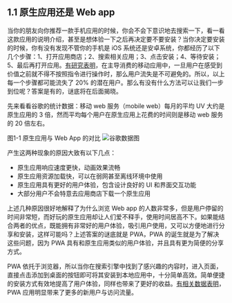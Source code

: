 ## 1.1 原生应用还是 Web app

当你的朋友向你推荐一款手机应用的时候，你会不会下意识地去搜索一下，看一看这款应用的说明介绍，甚至是想体验一下之后再决定要不要安装？当你决定要安装的时候，你有没有发现不管你的手机是 iOS 系统还是安卓系统，你都经历了以下几个步骤：1、打开应用商店；2、搜索相关应用；3、点击安装；4、等待安装；5、最后再打开应用。[有研究表明](https://youtu.be/qmE_jpnYXFo?t=96)，在主导消费的移动应用中，一旦用户在感受到价值之前就不得不按照指令进行操作时，那么用户流失是不可避免的。所以，以上每一个步骤都可能流失了 20% 的潜在用户。那么有没有什么方法可以让我们一步到位呢？答案是有的，谜底将在后面揭晓。

先来看看谷歌的统计数据：移动 web 服务（mobile web）每月的平均 UV 大约是原生应用的 3 倍，然而平均每个用户在原生应用上花费的时间则是移动 web 服务的 20 倍左右。

图1-1 原生应用与 Web App 的对比
![谷歌数据图](http://omoi0oliz.bkt.clouddn.com/WX20180930-105135.png)

产生这两种现象的原因大致有以下几点：

- 原生应用响应速度更快，动画效果流畅
- 原生应用资源加载快，可以在弱网甚至离线环境中使用
- 原生应用具有更好的用户体验，包含设计良好的 UI 和界面交互功能
- 大部分用户不会特意去应用商店下载一个原生应用

上述几种原因很好地解释了为什么浏览 Web app 的人数非常多，但是用户停留的时间非常短，而好玩的原生应用却让人们爱不释手，使用时间居高不下。如果能结合两者的优点，既能拥有非常好的用户体验，吸引用户使用，又可以方便地进行分享和安装，这样可能吗？上述答案的谜底就是 PWA，PWA 的诞生就是为了解决这些问题，因为 PWA 具有和原生应用类似的用户体验，并且具有更为简便的分享方式。

PWA 依托于浏览器，所以当你在搜索引擎中找到了感兴趣的内容时，进入页面，直接点击添加到桌面的按钮即可将其安装到本地应用中，十分简单高效。简单便捷的安装方式有效地提高了用户体验，同样也带来了更好的收益。[有相关数据表明](https://developers.google.com/web/showcase/2016/aliexpress)，PWA 应用明显带来了更多的新用户与访问流量。

